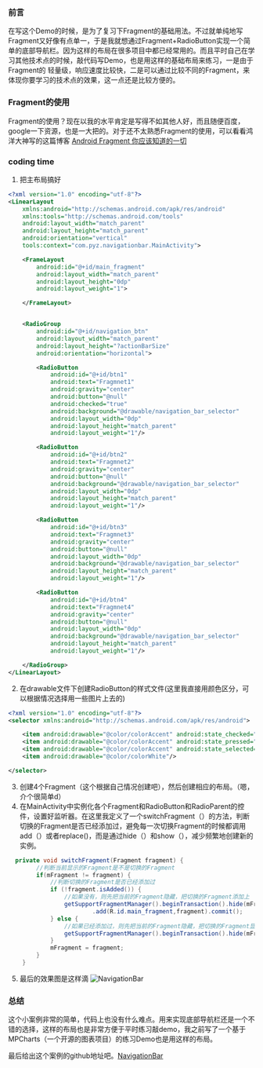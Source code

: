 
### **前言** ###
在写这个Demo的时候，是为了复习下Fragment的基础用法。不过就单纯地写Fragment又好像有点单一，于是我就想通过Fragment+RadioButton实现一个简单的底部导航栏。因为这样的布局在很多项目中都已经常用的。而且平时自己在学习其他技术点的时候，敲代码写Demo，也是用这样的基础布局来练习，一是由于Fragment的
轻量级，响应速度比较快，二是可以通过比较不同的Fragment，来体现你要学习的技术点的效果，这一点还是比较方便的。

### **Fragment的使用** ###
Fragment的使用？现在以我的水平肯定是写得不如其他人好，而且随便百度，google一下资源，也是一大把的。对于还不太熟悉Fragment的使用，可以看看鸿洋大神写的这篇博客
 [Android Fragment 你应该知道的一切](http://blog.csdn.net/lmj623565791/article/details/42628537)


### **coding time** ###
1. 把主布局搞好
```xml
<?xml version="1.0" encoding="utf-8"?>
<LinearLayout
    xmlns:android="http://schemas.android.com/apk/res/android"
    xmlns:tools="http://schemas.android.com/tools"
    android:layout_width="match_parent"
    android:layout_height="match_parent"
    android:orientation="vertical"
    tools:context="com.pyz.navigationbar.MainActivity">

    <FrameLayout
        android:id="@+id/main_fragment"
        android:layout_width="match_parent"
        android:layout_height="0dp"
        android:layout_weight="1">

    </FrameLayout>


    <RadioGroup
        android:id="@+id/navigation_btn"
        android:layout_width="match_parent"
        android:layout_height="?actionBarSize"
        android:orientation="horizontal">

        <RadioButton
            android:id="@+id/btn1"
            android:text="Fragmnet1"
            android:gravity="center"
            android:button="@null"
            android:checked="true"
            android:background="@drawable/navigation_bar_selector"
            android:layout_width="0dp"
            android:layout_height="match_parent"
            android:layout_weight="1"/>

        <RadioButton
            android:id="@+id/btn2"
            android:text="Fragmnet2"
            android:gravity="center"
            android:button="@null"
            android:background="@drawable/navigation_bar_selector"
            android:layout_width="0dp"
            android:layout_height="match_parent"
            android:layout_weight="1"/>

        <RadioButton
            android:id="@+id/btn3"
            android:text="Fragmnet3"
            android:gravity="center"
            android:button="@null"
            android:layout_width="0dp"
            android:background="@drawable/navigation_bar_selector"
            android:layout_height="match_parent"
            android:layout_weight="1"/>

        <RadioButton
            android:id="@+id/btn4"
            android:text="Fragmnet4"
            android:gravity="center"
            android:button="@null"
            android:layout_width="0dp"
            android:background="@drawable/navigation_bar_selector"
            android:layout_height="match_parent"
            android:layout_weight="1"/>

    </RadioGroup>
</LinearLayout>
```
2. 在drawable文件下创建RadioButton的样式文件(这里我直接用颜色区分，可以根据情况选择用一些图片上去的)
```xml
<?xml version="1.0" encoding="utf-8"?>
<selector xmlns:android="http://schemas.android.com/apk/res/android">

    <item android:drawable="@color/colorAccent" android:state_checked="true"/>
    <item android:drawable="@color/colorAccent" android:state_pressed="true"/>
    <item android:drawable="@color/colorAccent" android:state_selected="true"/>
    <item android:drawable="@color/colorWhite"/>

</selector>
```

3. 创建4个Fragment（这个根据自己情况创建吧），然后创建相应的布局。（嗯，介个很简单d） 
4. 在MainActivity中实例化各个Fragment和RadioButton和RadioParent的控件，设置好监听器。在这里我定义了一个switchFragment（）的方法，判断切换的Fragment是否已经添加过，避免每一次切换Fragment的时候都调用add（）或者replace()，而是通过hide（）和show（），减少频繁地创建新的实例。
```java
  private void switchFragment(Fragment fragment) {
        //判断当前显示的Fragment是不是切换的Fragment
        if(mFragment != fragment) {
            //判断切换的Fragment是否已经添加过
            if (!fragment.isAdded()) {
                //如果没有，则先把当前的Fragment隐藏，把切换的Fragment添加上
                getSupportFragmentManager().beginTransaction().hide(mFragment)
                        .add(R.id.main_fragment,fragment).commit();
            } else {
                //如果已经添加过，则先把当前的Fragment隐藏，把切换的Fragment显示出来
                getSupportFragmentManager().beginTransaction().hide(mFragment).show(fragment).commit();
            }
            mFragment = fragment;
        }
    }
```

5. 最后的效果图是这样滴
![NavigationBar](http://img.blog.csdn.net/20160802144058634)

### **总结** ###
这个小案例非常的简单，代码上也没有什么难点。用来实现底部导航栏还是一个不错的选择，这样的布局也是非常方便于平时练习敲demo，我之前写了一个基于MPCharts（一个开源的图表项目）的练习Demo也是用这样的布局。

最后给出这个案例的github地址吧。[NavigationBar](https://github.com/panyz/NavigationBar)
